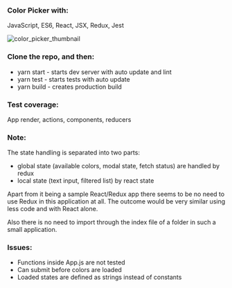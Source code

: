 ### Color Picker with:
  JavaScript, ES6, React, JSX, Redux, Jest

![color_picker_thumbnail](https://user-images.githubusercontent.com/23530054/37028791-929cb8aa-2135-11e8-8861-42f0f7305088.png)

### Clone the repo, and then:
- yarn start - starts dev server with auto update and lint
- yarn test - starts tests with auto update
- yarn build - creates production build

### Test coverage:  
  App render, actions, components, reducers

### Note:  
  The state handling is separated into two parts: 
  - global state (available colors, modal state, fetch status) are handled by redux
  - local state (text input, filtered list) by react state

  Apart from it being a sample React/Redux app
  there seems to be no need to use Redux in this
  application at all. The outcome would be very
  similar using less code and with React alone.

  Also there is no need to import through the index
  file of a folder in such a small application. 

### Issues:
- Functions inside App.js are not tested
- Can submit before colors are loaded
- Loaded states are defined as strings instead of constants